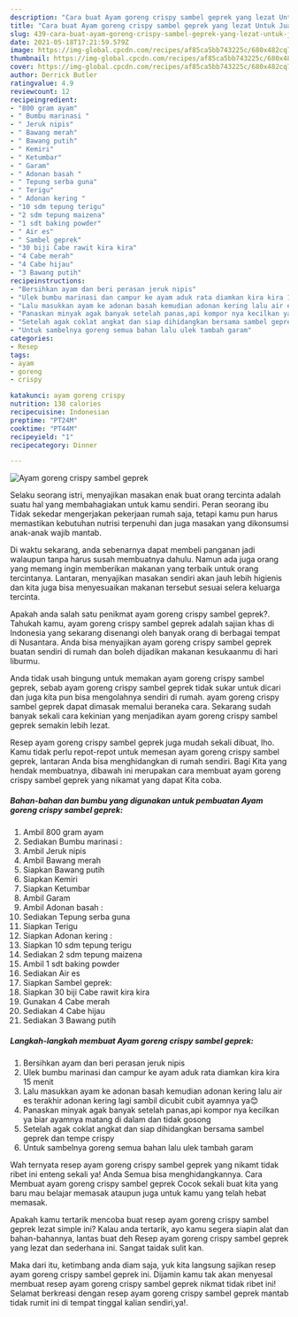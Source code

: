 ```yaml
---
description: "Cara buat Ayam goreng crispy sambel geprek yang lezat Untuk Jualan"
title: "Cara buat Ayam goreng crispy sambel geprek yang lezat Untuk Jualan"
slug: 439-cara-buat-ayam-goreng-crispy-sambel-geprek-yang-lezat-untuk-jualan
date: 2021-05-18T17:21:59.579Z
image: https://img-global.cpcdn.com/recipes/af85ca5bb743225c/680x482cq70/ayam-goreng-crispy-sambel-geprek-foto-resep-utama.jpg
thumbnail: https://img-global.cpcdn.com/recipes/af85ca5bb743225c/680x482cq70/ayam-goreng-crispy-sambel-geprek-foto-resep-utama.jpg
cover: https://img-global.cpcdn.com/recipes/af85ca5bb743225c/680x482cq70/ayam-goreng-crispy-sambel-geprek-foto-resep-utama.jpg
author: Derrick Butler
ratingvalue: 4.9
reviewcount: 12
recipeingredient:
- "800 gram ayam"
- " Bumbu marinasi "
- " Jeruk nipis"
- " Bawang merah"
- " Bawang putih"
- " Kemiri"
- " Ketumbar"
- " Garam"
- " Adonan basah "
- " Tepung serba guna"
- " Terigu"
- " Adonan kering "
- "10 sdm tepung terigu"
- "2 sdm tepung maizena"
- "1 sdt baking powder"
- " Air es"
- " Sambel geprek"
- "30 biji Cabe rawit kira kira"
- "4 Cabe merah"
- "4 Cabe hijau"
- "3 Bawang putih"
recipeinstructions:
- "Bersihkan ayam dan beri perasan jeruk nipis"
- "Ulek bumbu marinasi dan campur ke ayam aduk rata diamkan kira kira 15 menit"
- "Lalu masukkan ayam ke adonan basah kemudian adonan kering lalu air es terakhir adonan kering lagi sambil dicubit cubit ayamnya ya😊"
- "Panaskan minyak agak banyak setelah panas,api kompor nya kecilkan ya biar ayamnya matang di dalam dan tidak gosong"
- "Setelah agak coklat angkat dan siap dihidangkan bersama sambel geprek dan tempe crispy"
- "Untuk sambelnya goreng semua bahan lalu ulek tambah garam"
categories:
- Resep
tags:
- ayam
- goreng
- crispy

katakunci: ayam goreng crispy 
nutrition: 138 calories
recipecuisine: Indonesian
preptime: "PT24M"
cooktime: "PT44M"
recipeyield: "1"
recipecategory: Dinner

---
```



![Ayam goreng crispy sambel geprek](https://img-global.cpcdn.com/recipes/af85ca5bb743225c/680x482cq70/ayam-goreng-crispy-sambel-geprek-foto-resep-utama.jpg)

Selaku seorang istri, menyajikan masakan enak buat orang tercinta adalah suatu hal yang membahagiakan untuk kamu sendiri. Peran seorang ibu Tidak sekedar mengerjakan pekerjaan rumah saja, tetapi kamu pun harus memastikan kebutuhan nutrisi terpenuhi dan juga masakan yang dikonsumsi anak-anak wajib mantab.

Di waktu  sekarang, anda sebenarnya dapat membeli panganan jadi walaupun tanpa harus susah membuatnya dahulu. Namun ada juga orang yang memang ingin memberikan makanan yang terbaik untuk orang tercintanya. Lantaran, menyajikan masakan sendiri akan jauh lebih higienis dan kita juga bisa menyesuaikan makanan tersebut sesuai selera keluarga tercinta. 



Apakah anda salah satu penikmat ayam goreng crispy sambel geprek?. Tahukah kamu, ayam goreng crispy sambel geprek adalah sajian khas di Indonesia yang sekarang disenangi oleh banyak orang di berbagai tempat di Nusantara. Anda bisa menyajikan ayam goreng crispy sambel geprek buatan sendiri di rumah dan boleh dijadikan makanan kesukaanmu di hari liburmu.

Anda tidak usah bingung untuk memakan ayam goreng crispy sambel geprek, sebab ayam goreng crispy sambel geprek tidak sukar untuk dicari dan juga kita pun bisa mengolahnya sendiri di rumah. ayam goreng crispy sambel geprek dapat dimasak memalui beraneka cara. Sekarang sudah banyak sekali cara kekinian yang menjadikan ayam goreng crispy sambel geprek semakin lebih lezat.

Resep ayam goreng crispy sambel geprek juga mudah sekali dibuat, lho. Kamu tidak perlu repot-repot untuk memesan ayam goreng crispy sambel geprek, lantaran Anda bisa menghidangkan di rumah sendiri. Bagi Kita yang hendak membuatnya, dibawah ini merupakan cara membuat ayam goreng crispy sambel geprek yang nikamat yang dapat Kita coba.

<!--inarticleads1-->

##### Bahan-bahan dan bumbu yang digunakan untuk pembuatan Ayam goreng crispy sambel geprek:

1. Ambil 800 gram ayam
1. Sediakan  Bumbu marinasi :
1. Ambil  Jeruk nipis
1. Ambil  Bawang merah
1. Siapkan  Bawang putih
1. Siapkan  Kemiri
1. Siapkan  Ketumbar
1. Ambil  Garam
1. Ambil  Adonan basah :
1. Sediakan  Tepung serba guna
1. Siapkan  Terigu
1. Siapkan  Adonan kering :
1. Siapkan 10 sdm tepung terigu
1. Sediakan 2 sdm tepung maizena
1. Ambil 1 sdt baking powder
1. Sediakan  Air es
1. Siapkan  Sambel geprek:
1. Siapkan 30 biji Cabe rawit kira kira
1. Gunakan 4 Cabe merah
1. Sediakan 4 Cabe hijau
1. Sediakan 3 Bawang putih




<!--inarticleads2-->

##### Langkah-langkah membuat Ayam goreng crispy sambel geprek:

1. Bersihkan ayam dan beri perasan jeruk nipis
1. Ulek bumbu marinasi dan campur ke ayam aduk rata diamkan kira kira 15 menit
1. Lalu masukkan ayam ke adonan basah kemudian adonan kering lalu air es terakhir adonan kering lagi sambil dicubit cubit ayamnya ya😊
1. Panaskan minyak agak banyak setelah panas,api kompor nya kecilkan ya biar ayamnya matang di dalam dan tidak gosong
1. Setelah agak coklat angkat dan siap dihidangkan bersama sambel geprek dan tempe crispy
1. Untuk sambelnya goreng semua bahan lalu ulek tambah garam




Wah ternyata resep ayam goreng crispy sambel geprek yang nikamt tidak ribet ini enteng sekali ya! Anda Semua bisa menghidangkannya. Cara Membuat ayam goreng crispy sambel geprek Cocok sekali buat kita yang baru mau belajar memasak ataupun juga untuk kamu yang telah hebat memasak.

Apakah kamu tertarik mencoba buat resep ayam goreng crispy sambel geprek lezat simple ini? Kalau anda tertarik, ayo kamu segera siapin alat dan bahan-bahannya, lantas buat deh Resep ayam goreng crispy sambel geprek yang lezat dan sederhana ini. Sangat taidak sulit kan. 

Maka dari itu, ketimbang anda diam saja, yuk kita langsung sajikan resep ayam goreng crispy sambel geprek ini. Dijamin kamu tak akan menyesal membuat resep ayam goreng crispy sambel geprek nikmat tidak ribet ini! Selamat berkreasi dengan resep ayam goreng crispy sambel geprek mantab tidak rumit ini di tempat tinggal kalian sendiri,ya!.

